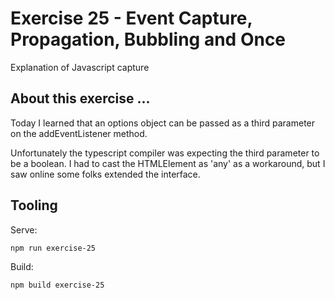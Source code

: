 # Exercise 25 - Event Capture, Propagation, Bubbling and Once

Explanation of Javascript capture

## About this exercise ...

Today I learned that an options object can be passed as a third parameter on the addEventListener method.

Unfortunately the typescript compiler was expecting the third parameter to be a boolean. I had to cast the HTMLElement
as 'any' as a workaround, but I saw online some folks extended the interface.

## Tooling

Serve:

`npm run exercise-25`

Build:

`npm build exercise-25`
